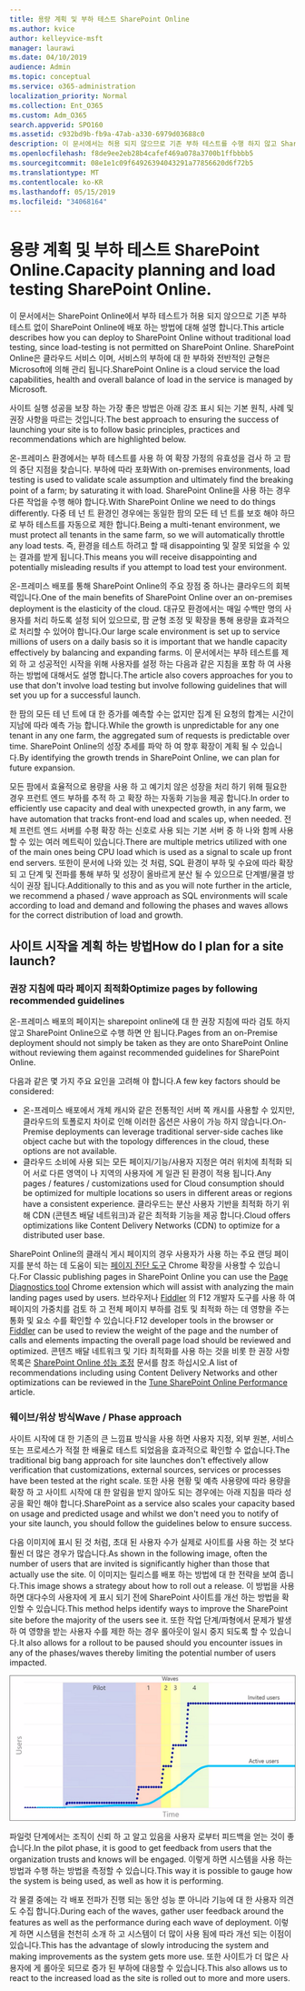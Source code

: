 ```yaml
---
title: 용량 계획 및 부하 테스트 SharePoint Online
ms.author: kvice
author: kelleyvice-msft
manager: laurawi
ms.date: 04/10/2019
audience: Admin
ms.topic: conceptual
ms.service: o365-administration
localization_priority: Normal
ms.collection: Ent_O365
ms.custom: Adm_O365
search.appverid: SPO160
ms.assetid: c932bd9b-fb9a-47ab-a330-6979d03688c0
description: 이 문서에서는 허용 되지 않으므로 기존 부하 테스트를 수행 하지 않고 SharePoint Online에 배포 하는 방법에 대해 설명 합니다.
ms.openlocfilehash: f8de9ee2eb28b4cafef469a078a3700b1ffbbbb5
ms.sourcegitcommit: 08e1e1c09f64926394043291a77856620d6f72b5
ms.translationtype: MT
ms.contentlocale: ko-KR
ms.lasthandoff: 05/15/2019
ms.locfileid: "34068164"
---
```

# <a name="capacity-planning-and-load-testing-sharepoint-online"></a><span data-ttu-id="76e23-103">용량 계획 및 부하 테스트 SharePoint Online.</span><span class="sxs-lookup"><span data-stu-id="76e23-103">Capacity planning and load testing SharePoint Online.</span></span>

<span data-ttu-id="76e23-104">이 문서에서는 SharePoint Online에서 부하 테스트가 허용 되지 않으므로 기존 부하 테스트 없이 SharePoint Online에 배포 하는 방법에 대해 설명 합니다.</span><span class="sxs-lookup"><span data-stu-id="76e23-104">This article describes how you can deploy to SharePoint Online without traditional load testing, since load-testing is not permitted on SharePoint Online.</span></span> <span data-ttu-id="76e23-105">SharePoint Online은 클라우드 서비스 이며, 서비스의 부하에 대 한 부하와 전반적인 균형은 Microsoft에 의해 관리 됩니다.</span><span class="sxs-lookup"><span data-stu-id="76e23-105">SharePoint Online is a cloud service the load capabilities, health and overall balance of load in the service is managed by Microsoft.</span></span>
  
<span data-ttu-id="76e23-106">사이트 실행 성공을 보장 하는 가장 좋은 방법은 아래 강조 표시 되는 기본 원칙, 사례 및 권장 사항을 따르는 것입니다.</span><span class="sxs-lookup"><span data-stu-id="76e23-106">The best approach to ensuring the success of launching your site is to follow basic principles, practices and recommendations which are highlighted below.</span></span>
  
<span data-ttu-id="76e23-107">온-프레미스 환경에서는 부하 테스트를 사용 하 여 확장 가정의 유효성을 검사 하 고 팜의 중단 지점을 찾습니다. 부하에 따라 포화</span><span class="sxs-lookup"><span data-stu-id="76e23-107">With on-premises environments, load testing is used to validate scale assumption and ultimately find the breaking point of a farm; by saturating it with load.</span></span> <span data-ttu-id="76e23-108">SharePoint Online을 사용 하는 경우 다른 작업을 수행 해야 합니다.</span><span class="sxs-lookup"><span data-stu-id="76e23-108">With SharePoint Online we need to do things differently.</span></span> <span data-ttu-id="76e23-109">다중 테 넌 트 환경인 경우에는 동일한 팜의 모든 테 넌 트를 보호 해야 하므로 부하 테스트를 자동으로 제한 합니다.</span><span class="sxs-lookup"><span data-stu-id="76e23-109">Being a multi-tenant environment, we must protect all tenants in the same farm, so we will automatically throttle any load tests.</span></span> <span data-ttu-id="76e23-110">즉, 환경을 테스트 하려고 할 때 disappointing 및 잘못 되었을 수 있는 결과를 받게 됩니다.</span><span class="sxs-lookup"><span data-stu-id="76e23-110">This means you will receive disappointing and potentially misleading results if you attempt to load test your environment.</span></span>
  
<span data-ttu-id="76e23-111">온-프레미스 배포를 통해 SharePoint Online의 주요 장점 중 하나는 클라우드의 회복 력입니다.</span><span class="sxs-lookup"><span data-stu-id="76e23-111">One of the main benefits of SharePoint Online over an on-premises deployment is the elasticity of the cloud.</span></span> <span data-ttu-id="76e23-112">대규모 환경에서는 매일 수백만 명의 사용자를 처리 하도록 설정 되어 있으므로, 팜 균형 조정 및 확장을 통해 용량을 효과적으로 처리할 수 있어야 합니다.</span><span class="sxs-lookup"><span data-stu-id="76e23-112">Our large scale environment is set up to service millions of users on a daily basis so it is important that we handle capacity effectively by balancing and expanding farms.</span></span> <span data-ttu-id="76e23-113">이 문서에서는 부하 테스트를 제외 하 고 성공적인 시작을 위해 사용자를 설정 하는 다음과 같은 지침을 포함 하 여 사용 하는 방법에 대해서도 설명 합니다.</span><span class="sxs-lookup"><span data-stu-id="76e23-113">The article also covers approaches for you to use that don't involve load testing but involve following guidelines that will set you up for a successful launch.</span></span> 
  
<span data-ttu-id="76e23-114">한 팜의 모든 테 넌 트에 대 한 증가를 예측할 수는 없지만 집계 된 요청의 합계는 시간이 지남에 따라 예측 가능 합니다.</span><span class="sxs-lookup"><span data-stu-id="76e23-114">While the growth is unpredictable for any one tenant in any one farm, the aggregated sum of requests is predictable over time.</span></span> <span data-ttu-id="76e23-115">SharePoint Online의 성장 추세를 파악 하 여 향후 확장이 계획 될 수 있습니다.</span><span class="sxs-lookup"><span data-stu-id="76e23-115">By identifying the growth trends in SharePoint Online, we can plan for future expansion.</span></span>
  
<span data-ttu-id="76e23-116">모든 팜에서 효율적으로 용량을 사용 하 고 예기치 않은 성장을 처리 하기 위해 필요한 경우 프런트 엔드 부하를 추적 하 고 확장 하는 자동화 기능을 제공 합니다.</span><span class="sxs-lookup"><span data-stu-id="76e23-116">In order to efficiently use capacity and deal with unexpected growth, in any farm, we have automation that tracks front-end load and scales up, when needed.</span></span> <span data-ttu-id="76e23-117">전체 프런트 엔드 서버를 수평 확장 하는 신호로 사용 되는 기본 서버 중 하 나와 함께 사용할 수 있는 여러 메트릭이 있습니다.</span><span class="sxs-lookup"><span data-stu-id="76e23-117">There are multiple metrics utilized with one of the main ones being CPU load which is used as a signal to scale up front end servers.</span></span> <span data-ttu-id="76e23-118">또한이 문서에 나와 있는 것 처럼, SQL 환경이 부하 및 수요에 따라 확장 되 고 단계 및 전파를 통해 부하 및 성장이 올바르게 분산 될 수 있으므로 단계별/물결 방식이 권장 됩니다.</span><span class="sxs-lookup"><span data-stu-id="76e23-118">Additionally to this and as you will note further in the article, we recommend a phased / wave approach as SQL environments will scale according to load and demand and following the phases and waves allows for the correct distribution of load and growth.</span></span> 
  
## <a name="how-do-i-plan-for-a-site-launch"></a><span data-ttu-id="76e23-119">사이트 시작을 계획 하는 방법</span><span class="sxs-lookup"><span data-stu-id="76e23-119">How do I plan for a site launch?</span></span>

### <a name="optimize-pages-by-following-recommended-guidelines"></a><span data-ttu-id="76e23-120">권장 지침에 따라 페이지 최적화</span><span class="sxs-lookup"><span data-stu-id="76e23-120">Optimize pages by following recommended guidelines</span></span>
<span data-ttu-id="76e23-121">온-프레미스 배포의 페이지는 sharepoint online에 대 한 권장 지침에 따라 검토 하지 않고 SharePoint Online으로 수행 하면 안 됩니다.</span><span class="sxs-lookup"><span data-stu-id="76e23-121">Pages from an on-Premise deployment should not simply be taken as they are onto SharePoint Online without reviewing them against recommended guidelines for SharePoint Online.</span></span>

<span data-ttu-id="76e23-122">다음과 같은 몇 가지 주요 요인을 고려해 야 합니다.</span><span class="sxs-lookup"><span data-stu-id="76e23-122">A few key factors should be considered:</span></span>
- <span data-ttu-id="76e23-123">온-프레미스 배포에서 개체 캐시와 같은 전통적인 서버 쪽 캐시를 사용할 수 있지만, 클라우드의 토폴로지 차이로 인해 이러한 옵션은 사용이 가능 하지 않습니다.</span><span class="sxs-lookup"><span data-stu-id="76e23-123">On-Premise deployments can leverage traditional server-side caches like object cache but with the topology differences in the cloud, these options are not available.</span></span>
- <span data-ttu-id="76e23-124">클라우드 소비에 사용 되는 모든 페이지/기능/사용자 지정은 여러 위치에 최적화 되어 서로 다른 영역이 나 지역의 사용자에 게 일관 된 환경이 적용 됩니다.</span><span class="sxs-lookup"><span data-stu-id="76e23-124">Any pages / features / customizations used for Cloud consumption should be optimized for multiple locations so users in different areas or regions have a consistent experience.</span></span> <span data-ttu-id="76e23-125">클라우드는 분산 사용자 기반을 최적화 하기 위해 CDN (콘텐츠 배달 네트워크)과 같은 최적화 기능을 제공 합니다.</span><span class="sxs-lookup"><span data-stu-id="76e23-125">Cloud offers optimizations like Content Delivery Networks (CDN) to optimize for a distributed user base.</span></span>

<span data-ttu-id="76e23-126">SharePoint Online의 클래식 게시 페이지의 경우 사용자가 사용 하는 주요 랜딩 페이지를 분석 하는 데 도움이 되는 [페이지 진단 도구](https://aka.ms/perftool) Chrome 확장을 사용할 수 있습니다.</span><span class="sxs-lookup"><span data-stu-id="76e23-126">For Classic publishing pages in SharePoint Online you can use the [Page Diagnostics tool](https://aka.ms/perftool) Chrome extension which will assist with analyzing the main landing pages used by users.</span></span>
<span data-ttu-id="76e23-127">브라우저나 [Fiddler](https://www.telerik.com/download/fiddler) 의 F12 개발자 도구를 사용 하 여 페이지의 가중치를 검토 하 고 전체 페이지 부하를 검토 및 최적화 하는 데 영향을 주는 통화 및 요소 수를 확인할 수 있습니다.</span><span class="sxs-lookup"><span data-stu-id="76e23-127">F12 developer tools in the browser or [Fiddler](https://www.telerik.com/download/fiddler) can be used to review the weight of the page and the number of calls and elements impacting the overall page load should be reviewed and optimized.</span></span> <span data-ttu-id="76e23-128">콘텐츠 배달 네트워크 및 기타 최적화를 사용 하는 것을 비롯 한 권장 사항 목록은 [SharePoint Online 성능 조정](https://aka.ms/tuneSPO) 문서를 참조 하십시오.</span><span class="sxs-lookup"><span data-stu-id="76e23-128">A list of recommendations including using Content Delivery Networks and other optimizations can be reviewed in the [Tune SharePoint Online Performance](https://aka.ms/tuneSPO) article.</span></span>

### <a name="wave--phase-approach"></a><span data-ttu-id="76e23-129">웨이브/위상 방식</span><span class="sxs-lookup"><span data-stu-id="76e23-129">Wave / Phase approach</span></span>
<span data-ttu-id="76e23-130">사이트 시작에 대 한 기존의 큰 느낌표 방식을 사용 하면 사용자 지정, 외부 원본, 서비스 또는 프로세스가 적절 한 배율로 테스트 되었음을 효과적으로 확인할 수 없습니다.</span><span class="sxs-lookup"><span data-stu-id="76e23-130">The traditional big bang approach for site launches don't effectively allow verification that customizations, external sources, services or processes have been tested at the right scale.</span></span> <span data-ttu-id="76e23-131">또한 사용 현황 및 예측 사용량에 따라 용량을 확장 하 고 사이트 시작에 대 한 알림을 받지 않아도 되는 경우에는 아래 지침을 따라 성공을 확인 해야 합니다.</span><span class="sxs-lookup"><span data-stu-id="76e23-131">SharePoint as a service also scales your capacity based on usage and predicted usage and whilst we don't need you to notify of your site launch, you should follow the guidelines below to ensure success.</span></span>
  
<span data-ttu-id="76e23-132">다음 이미지에 표시 된 것 처럼, 초대 된 사용자 수가 실제로 사이트를 사용 하는 것 보다 훨씬 더 많은 경우가 많습니다.</span><span class="sxs-lookup"><span data-stu-id="76e23-132">As shown in the following image, often the number of users that are invited is significantly higher than those that actually use the site.</span></span> <span data-ttu-id="76e23-133">이 이미지는 릴리스를 배포 하는 방법에 대 한 전략을 보여 줍니다.</span><span class="sxs-lookup"><span data-stu-id="76e23-133">This image shows a strategy about how to roll out a release.</span></span> <span data-ttu-id="76e23-134">이 방법을 사용 하면 대다수의 사용자에 게 표시 되기 전에 SharePoint 사이트를 개선 하는 방법을 확인할 수 있습니다.</span><span class="sxs-lookup"><span data-stu-id="76e23-134">This method helps identify ways to improve the SharePoint site before the majority of the users see it.</span></span> <span data-ttu-id="76e23-135">또한 작업 단계/파형에서 문제가 발생 하 여 영향을 받는 사용자 수를 제한 하는 경우 롤아웃이 일시 중지 되도록 할 수 있습니다.</span><span class="sxs-lookup"><span data-stu-id="76e23-135">It also allows for a rollout to be paused should you encounter issues in any of the phases/waves thereby limiting the potential number of users impacted.</span></span>
  
![초대받은 사용자 및 활성 사용자를 보여 주는 그래프](media/0bc14a20-9420-4986-b9b9-fbcd2c6e0fb9.png)
  
<span data-ttu-id="76e23-137">파일럿 단계에서는 조직이 신뢰 하 고 알고 있음을 사용자 로부터 피드백을 얻는 것이 좋습니다.</span><span class="sxs-lookup"><span data-stu-id="76e23-137">In the pilot phase, it is good to get feedback from users that the organization trusts and knows will be engaged.</span></span> <span data-ttu-id="76e23-138">이렇게 하면 시스템을 사용 하는 방법과 수행 하는 방법을 측정할 수 있습니다.</span><span class="sxs-lookup"><span data-stu-id="76e23-138">This way it is possible to gauge how the system is being used, as well as how it is performing.</span></span>
  
<span data-ttu-id="76e23-139">각 물결 중에는 각 배포 전파가 진행 되는 동안 성능 뿐 아니라 기능에 대 한 사용자 의견도 수집 합니다.</span><span class="sxs-lookup"><span data-stu-id="76e23-139">During each of the waves, gather user feedback around the features as well as the performance during each wave of deployment.</span></span> <span data-ttu-id="76e23-140">이렇게 하면 시스템을 천천히 소개 하 고 시스템이 더 많이 사용 됨에 따라 개선 되는 이점이 있습니다.</span><span class="sxs-lookup"><span data-stu-id="76e23-140">This has the advantage of slowly introducing the system and making improvements as the system gets more use.</span></span> <span data-ttu-id="76e23-141">또한 사이트가 더 많은 사용자에 게 롤아웃 되므로 증가 된 부하에 대응할 수 있습니다.</span><span class="sxs-lookup"><span data-stu-id="76e23-141">This also allows us to react to the increased load as the site is rolled out to more and more users.</span></span>
